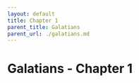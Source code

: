 ```yaml
---
layout: default
title: Chapter 1
parent_title: Galatians
parent_url: ./galatians.md
---
```


# Galatians - Chapter 1
